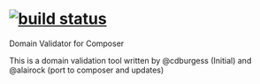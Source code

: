 [![build status](https://travis-ci.org/alairock/DomainValidation.png?branch=master)](https://travis-ci.org/alairock/DomainValidation)
================

Domain Validator for Composer

This is a domain validation tool written by @cdburgess (Initial) and @alairock (port to composer and updates)
